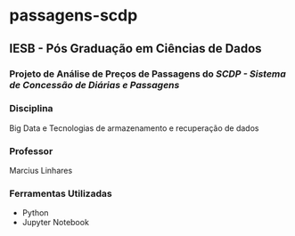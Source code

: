 # passagens-scdp

## IESB - Pós Graduação em Ciências de Dados

### Projeto de Análise de Preços de Passagens do *SCDP - Sistema de Concessão de Diárias e Passagens*

### Disciplina

Big Data e Tecnologias de armazenamento e recuperação de dados

### Professor

Marcius Linhares

### Ferramentas Utilizadas

- Python
- Jupyter Notebook
